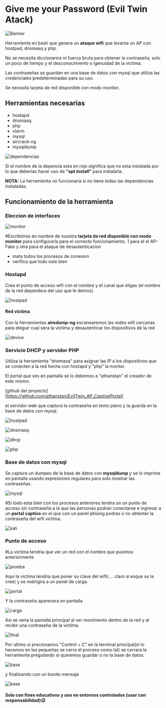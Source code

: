 

#                      **Give me your Password (Evil Twin Atack)** # 

![Banner](/archivos/imagenes/banner.png)

Herramienta en bash que genera un **ataque wifi** que levanta un AP con hostpad, dnsmasq y php.

No se necesita diccionarios ni fuerza bruta para obtener la contraseña, solo un poco de tiempo y el desconocimiento o igenuidad de la victima.

Las contraseñas se guardan en una base de datos con mysql que utiliza las credenciales predeterminadas para su uso.

Se necesita tarjeta de red disponible con modo monitor.

## Herramientas necesarias

* hostapd 
* dnsmasq 
* php 
* xterm 
* mysql 
* aircrack-ng 
* mysqldump

![dependencias](/archivos/imagenes/dependencias.png)

Si el nombre de la depencia esta en rojo significa que no esta instalada por lo que deberias hacer uso de **"apt install"** para instalarla.

**NOTA:** La herramienta no funcionaria si no tiene todas las dependencias instaladas.

##     **Funcionamiento de la herramienta**

### **Eleccion de interfaces**

![monitor](/archivos/imagenes/2NIC.png)

#Escribimos en nombre de nuestra **tarjeta de red disponible con modo monitor** para configurarla para el correcto funcionamiento.
1 para el el AP-Fake y otra para el ataque de desautenticacion

+ mata todos los procesos de conexion
+ verifica que todo este bien 

### **Hostapd**

Crea el punto de acceso wifi con el nombre  y el canal que eligas (el nombre de la red dependera del uso que le demos).

![hostpad](/archivos/imagenes/hostapd.png)

#### **Red victima**

Con la herramientas **airodump-ng** escanearemos las redes wifi cercanas para eleguir cual sera la victima y desautenticar los dispositivos de la red

![device](/archivos/imagenes/AIRODUMP.png)

### **Servicio DHCP y servidor PHP**

Utiliza la herramienta "dnsmasq" para asignar las IP a los dispositivos que se conecten a la red hecha con hostapd y "php" la montar.

El portal que ves en pantalla se lo debemos a "athanstan" el creador de este mismo.

[github del proyecto][https://github.com/athanstan/EvilTwin_AP_CaptivePortal]

el servidor web que captura la contraseña en texto plano y la guarda en la base de datos con mysql. 

![hostpad](/archivos/imagenes/hostapd2.png)

![dnsmasq](/archivos/imagenes/dnsmasq.png)

![dhcp](/archivos/imagenes/dhcp.png)

![php](/archivos/imagenes/php.png)

### **Base de datos con mysql**

Se captura un dumpeo de la base de datos con **mysqldump** y se lo imprime en pantalla usando expresiones regulares para solo mostrar las contraseñas.

![mysql](/archivos/imagenes/mysql.png)

#Si todo esta bien con los procesos anteriores tendra un un punto de acceso sin contraseña a la que las personas podran conectarse e ingresar a un **portal captivo** en el que con un panel phising podras o no obtenter la contraseña del wifi victima.

![kali](/archivos/imagenes/COMPLETA.png)

### **Punto de acceso**

#La victima tendria que ver un red con el nombre que pusimos anteriormente 

![prueba](/archivos/imagenes/prueba.png)

Aqui la victima tendria que poner su clave del wifi(.... claro si esque se la cree) y se redirigira a un panel de carga.

![portal](/archivos/imagenes/portal.png)

Y la contraseña aparecera en pantalla

![carga](/archivos/imagenes/carga.png)

Asi se veria la pantalla principal al ver movimiento dentro de la red y al recibir una contraseña de la victima.

![final](/archivos/imagenes/kali3.png)

Por ultimo si precionamos "Control + C" en la terminal principal(si lo hacemos en las pequeñas se cerra el proceso como tal) se cerrara la herramienta pregutando si queremos guardar o no la base de datos.

![base](/archivos/imagenes/del.png)

y finalizando con un bonito mensaje

![base](/archivos/imagenes/dia.png)

#### Solo con fines educativos y uso en entornos controlados (usar con responsabilidad)😉



